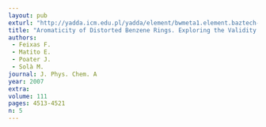 ```yaml
---
layout: pub
exturl: "http://yadda.icm.edu.pl/yadda/element/bwmeta1.element.baztech-article-BUJ5-0014-0041"
title: "Aromaticity of Distorted Benzene Rings. Exploring the Validity of Different Indicators of Aromaticity"
authors:
 - Feixas F.
 - Matito E.
 - Poater J.
 - Solà M.
journal: J. Phys. Chem. A
year: 2007
extra: 
volume: 111
pages: 4513-4521
n: 5
---
```


